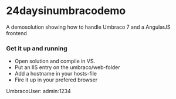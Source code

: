 24daysinumbracodemo
===================

A demosolution showing how to handle Umbraco 7 and a AngularJS frontend

### Get it up and running ###

- Open solution and compile in VS. 
- Put an IIS entry on the umbraco/web-folder
- Add a hostname in your hosts-file
- Fire it up in your prefered browser

UmbracoUser: admin:1234

